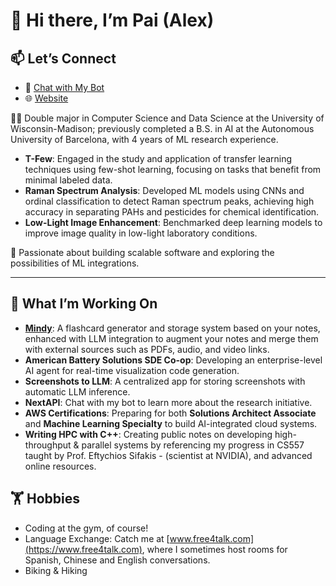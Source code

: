 # 👋 Hi there, I’m Pai (Alex)

## 📫 Let’s Connect  
- 🤖 [Chat with My Bot](https://paipeline-anythingaboutme-appchatbot-tut6g2.streamlit.app/)
- 🌐 [Website](https://main.d31w3jf482wcvr.amplifyapp.com/)  


👨‍💻 Double major in Computer Science and Data Science at the University of Wisconsin-Madison; previously completed a B.S. in AI at the Autonomous University of Barcelona, with 4 years of ML research experience.
- **T-Few**: Engaged in the study and application of transfer learning techniques using few-shot learning, focusing on tasks that benefit from minimal labeled data.
- **Raman Spectrum Analysis**: Developed ML models using CNNs and ordinal classification to detect Raman spectrum peaks, achieving high accuracy in separating PAHs and pesticides for chemical identification.
- **Low-Light Image Enhancement**: Benchmarked deep learning models to improve image quality in low-light laboratory conditions.

🌟 Passionate about building scalable software and exploring the possibilities of ML integrations.

---

## 🌱 What I’m Working On
- [**Mindy**](https://mymindy.net): A flashcard generator and storage system based on your notes, enhanced with LLM integration to augment your notes and merge them with external sources such as PDFs, audio, and video links.
- **American Battery Solutions SDE Co-op**: Developing an enterprise-level AI agent for real-time visualization code generation.
- **Screenshots to LLM**: A centralized app for storing screenshots with automatic LLM inference.  
- **NextAPI**: Chat with my bot to learn more about the research initiative.  
- **AWS Certifications**: Preparing for both **Solutions Architect Associate** and **Machine Learning Specialty** to build AI-integrated cloud systems.
- **Writing HPC with C++**: Creating public notes on developing high-throughput & parallel systems by referencing my progress in CS557 taught by Prof. Eftychios Sifakis - (scientist at NVIDIA), and advanced online resources.

## 🏋️ Hobbies
- Coding at the gym, of course!
- Language Exchange: Catch me at [www.free4talk.com](https://www.free4talk.com), where I sometimes host rooms for Spanish, Chinese and English conversations.
- Biking & Hiking








